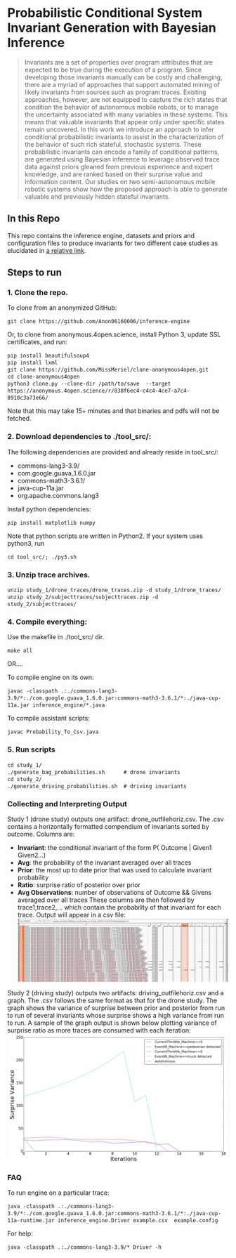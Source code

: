 # Probabilistic Conditional System Invariant Generation with Bayesian Inference

> Invariants are a set of properties over program attributes that are expected to be true during the execution of a program. Since developing those invariants manually can be costly and challenging, there are a myriad of approaches that support automated mining of likely invariants from sources such as program traces. Existing approaches, however, are not equipped to capture the rich states that condition the behavior of autonomous mobile robots, or to manage the uncertainty associated with many variables in these systems. This means that valuable invariants that appear only under specific states remain uncovered. In this work we introduce an approach to infer conditional probabilistic invariants to assist in the characterization of the behavior of such rich stateful, stochastic systems. These probabilistic invariants can encode a family of conditional patterns, are generated using Bayesian inference to leverage observed trace data against priors gleaned from previous experience and expert knowledge, and are ranked based on their surprise value and information content. Our studies on two semi-autonomous mobile robotic systems show how the proposed approach is able to generate valuable and previously hidden stateful invariants.  

## In this Repo

This repo contains the inference engine, datasets and priors and configuration files to produce invariants for two different case studies as elucidated in [a relative link](paper.pdf).

## Steps to run

### 1. Clone the repo.

To clone from an anonymized GitHub:
```
git clone https://github.com/Anon06160006/inference-engine
```

Or, to clone from anonymous.4open.science, install Python 3, update SSL certificates, and run: 
```
pip install beautifulsoup4
pip install lxml
git clone https://github.com/MissMeriel/clone-anonymous4open.git
cd clone-anonymous4open
python3 clone.py --clone-dir /path/to/save  --target https://anonymous.4open.science/r/838f6ec4-c4c4-4ce7-a7c4-8910c3a73e66/
```
Note that this may take 15+ minutes and that binaries and pdfs will not be fetched.

### 2. Download dependencies to ./tool_src/:
The following dependencies are provided and already reside in tool_src/:
- commons-lang3-3.9/
- com.google.guava_1.6.0.jar
- commons-math3-3.6.1/
- java-cup-11a.jar
- org.apache.commons.lang3

Install python dependencies:
```
pip install matplotlib numpy
```

Note that python scripts are written in Python2. If your system uses python3, run
```
cd tool_src/; ./py3.sh
```

### 3. Unzip trace archives.
```
unzip study_1/drone_traces/drone_traces.zip -d study_1/drone_traces/
unzip study_2/subjecttraces/subjecttraces.zip -d study_2/subjecttraces/
```

### 4. Compile everything:
Use the makefile in ./tool_src/ dir.
```
make all
```
OR....

To compile engine on its own:
```
javac -classpath .:./commons-lang3-3.9/*:./com.google.guava_1.6.0.jar:commons-math3-3.6.1/*:./java-cup-11a.jar inference_engine/*.java
```
To compile assistant scripts:

```
javac Probability_To_Csv.java
```

### 5. Run scripts
```
cd study_1/
./generate_bag_probabilities.sh      # drone invariants
cd study_2/
./generate_driving_probabilities.sh  # driving invariants
```

### Collecting and Interpreting Output

Study 1 (drone study) outputs one artifact:  drone_outfilehoriz.csv. The .csv contains a horizontally formatted compendium of invariants sorted by outcome. Columns are: 
- **Invariant**: the conditional invariant of the form P( Outcome | Given1 Given2...)
- **Avg**: the probability of the invariant averaged over all traces
- **Prior**: the most up to date prior that was used to calculate invariant probability
- **Ratio**: surprise ratio of posterior over prior
- **Avg Observations**: number of observations of Outcome && Givens averaged over all traces
These columns are then followed by trace1,trace2,... which contain the probability of that invariant for each trace.
Output will appear in a csv file: ![sample csv output](sample_drone_csv_output.png)

Study 2 (driving study) outputs two artifacts: driving_outfilehoriz.csv and a graph. The .csv follows the same format as that for the drone study. The graph shows the variance of surprise between prior and posterior from run to run of several invariants whose surprise shows a high variance from run to run.
A sample of the graph output is shown below plotting variance of surprise ratio as more traces are consumed with each iteration: ![sample graph output](sample_driving_graph_output.png)

### FAQ
To run engine on a particular trace:
```
java -classpath .:./commons-lang3-3.9/*:./com.google.guava_1.6.0.jar:commons-math3-3.6.1/*:./java-cup-11a-runtime.jar inference_engine.Driver example.csv  example.config
```

For help:
```
java -classpath .:./commons-lang3-3.9/* Driver -h
```
